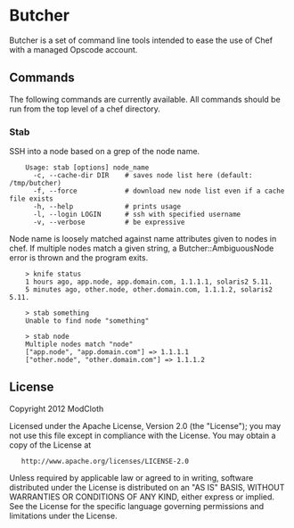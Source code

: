 # Butcher

Butcher is a set of command line tools intended to ease the use of Chef with a managed
Opscode account.

## Commands

The following commands are currently available. All commands should be run from the top
level of a chef directory.

### Stab

SSH into a node based on a grep of the node name.

        Usage: stab [options] node_name
          -c, --cache-dir DIR    # saves node list here (default: /tmp/butcher)
          -f, --force            # download new node list even if a cache file exists
          -h, --help             # prints usage
          -l, --login LOGIN      # ssh with specified username
          -v, --verbose          # be expressive

Node name is loosely matched against name attributes given to nodes in chef. If multiple
nodes match a given string, a Butcher::AmbiguousNode error is thrown and the program exits.

        > knife status
        1 hours ago, app.node, app.domain.com, 1.1.1.1, solaris2 5.11.
        5 minutes ago, other.node, other.domain.com, 1.1.1.2, solaris2 5.11.

        > stab something
        Unable to find node "something"

        > stab node
        Multiple nodes match "node"
        ["app.node", "app.domain.com"] => 1.1.1.1
        ["other.node", "other.domain.com"] => 1.1.1.2


## License

Copyright 2012 ModCloth

Licensed under the Apache License, Version 2.0 (the "License");
you may not use this file except in compliance with the License.
You may obtain a copy of the License at

       http://www.apache.org/licenses/LICENSE-2.0

Unless required by applicable law or agreed to in writing, software
distributed under the License is distributed on an "AS IS" BASIS,
WITHOUT WARRANTIES OR CONDITIONS OF ANY KIND, either express or implied.
See the License for the specific language governing permissions and
limitations under the License.

